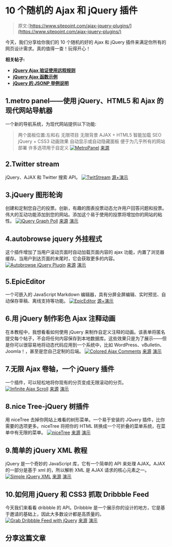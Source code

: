 # 10 个随机的 Ajax 和 jQuery 插件

> 原文:[https://www.sitepoint.com/ajax-jquery-plugins/](https://www.sitepoint.com/ajax-jquery-plugins/)

今天，我们分享给你我们的 10 个随机的好的 Ajax 和 jQuery 插件来满足你所有的网页设计需求。真的值得一查！玩得开心！

**相关帖子:**

*   [**jQuery Ajax 验证使用远程规则**](http://www.jquery4u.com/ajax/jquery-ajax-validation-remote-rule/)
*   [**jQuery Ajax 函数示例**](http://www.jquery4u.com/function-demos/ajax/)
*   [**jQuery 的 JSONP 举例说明**](http://www.jquery4u.com/json/jsonp-examples/)

## 1.metro panel——使用 jQuery、HTML5 和 Ajax 的现代网站导航器

一个新的导航系统，为现代网站提供以下功能:
>两个面板位置:左和右
>无限项目
>无限背景
> AJAX + HTML5 智能加载 SEO
> jQuery + CSS3 动画效果
>自动显示或自动隐藏面板
>便于为几乎所有的网站部署
>许多选项用于自定义
[![MetroPanel](../Images/27e48c1e861b2f75c67ef44b1c46f0f6.png)](http://codecanyon.net/item/metropanel-the-new-navigator-for-modern-sites/2774852) 
[来源](http://codecanyon.net/item/metropanel-the-new-navigator-for-modern-sites/2774852)

## 2.Twitter stream

jQuery、AJAX 和 Twitter 搜索 API。
[![TwitStream](../Images/a6b63a38686e55d555eb6630120d10d9.png)](http://www.iamnoahcooper.com/TwitStream/) 
[源+演示](http://www.iamnoahcooper.com/TwitStream/)

## 3.jQuery 图形轮询

创建和定制您自己的投票。创新，有趣的图表投票动态允许用户回答问题和投票。伟大的互动功能添加到您的网站。添加这个易于使用的投票将增加你的网站的粘性。
[![jQuery Graph Poll](../Images/df1870c71ac21ba145ab04bc1e60706e.png)](http://codecanyon.net/item/graph-poll/2746389) 
[来源](http://codecanyon.net/item/graph-poll/2746389) [演示](http://codecanyon.net/item/graph-poll/full_screen_preview/2746389)

## 4.autobrowse jquery 外挂程式

这个插件增加了当用户滚动页面时自动加载页面内容的 ajax 功能，内置了浏览器缓存。当用户到达页面的末尾时，它会获取更多的内容。
[![Autobrowse jQuery Plugin](../Images/dc04c9ff0f19175ea6f0659eef08ca17.png)](https://github.com/msjolund/jquery-esn-autobrowse) 
[来源](https://github.com/msjolund/jquery-esn-autobrowse) [演示](http://msjolund.github.com/autobrowse/)

## 5.EpicEditor

一个可嵌入的 JavaScript Markdown 编辑器，具有分屏全屏编辑、实时预览、自动保存草稿、离线支持等功能。
[![EpicEditor](../Images/cee8a0314f6158d43c73da97c5e69d9a.png)](http://oscargodson.github.com/EpicEditor/) 
[源+演示](http://oscargodson.github.com/EpicEditor/)

## 6.用 jQuery 制作彩色 Ajax 注释动画

在本教程中，我想看看如何使用 jQuery 来制作自定义注释的动画。该表单将匿名提交每个帖子，不会将任何内容保存到本地数据库。这些效果只是为了展示——但是你可以很容易地将动态代码应用到一个系统中，比如 WordPress、vBulletin、Joomla！，甚至是您自己定制的后端。
[![Colored Ajax Comments](../Images/144d9a6cecb10a9f8e754e22fed69ff3.png)](http://designm.ag/tutorials/animating-colored-ajax-comments-with-jquery/) 
[来源](http://designm.ag/tutorials/animating-colored-ajax-comments-with-jquery/) [演示](http://designm.ag/previews/colored-ajax-comments/)

## 7.无限 Ajax 卷轴，一个 jQuery 插件

一个插件，可以轻松地将你现有的分页变成无限滚动的分页。
[![Infinite Ajax Scroll](../Images/d52afc102d6fa6b65f47553ca8037f7f.png)](http://www.fieg.nl/infinite-ajax-scroll-a-jquery-plugin) 
[来源](http://www.fieg.nl/infinite-ajax-scroll-a-jquery-plugin) [演示](http://www.fieg.nl/ias-demo)

## 8.nice Tree-jQuery 树插件

用 niceTree 去掉你网站上难看的树形菜单。一个易于安装的 JQuery 插件，比你需要的选项更多。niceTree 将把你的 HTML 转换成一个可折叠的菜单系统，在菜单中有无限的菜单。
[![niceTree](../Images/249343623facc03525e75311ffa64ebc.png)](http://codecanyon.net/item/nicetree-jquery-tree-plugin/2735552?ref=jqueryrain) 
[来源](http://codecanyon.net/item/nicetree-jquery-tree-plugin/2735552?ref=jqueryrain) [演示](http://codecanyon.net/item/nicetree-jquery-tree-plugin/full_screen_preview/2735552)

## 9.简单的 jQuery XML 教程

jQuery 是一个奇妙的 JavaScript 库，它有一个简单的 API 来处理 AJAX。AJAX 的一部分是基于 xml 的，所以解析 XML 是 AJAX 请求的核心元素之一。
[![Simple jQuery XML](../Images/60be5aba7b3a35877896c9f36980bc4a.png)](http://keycss.com/javascript/jquery-xml-tutorial.html) 
[来源](http://keycss.com/javascript/jquery-xml-tutorial.html) [演示](http://keycss.com/tutorials/jquery/jquery-xml-tutorial/)

## 10.如何用 jQuery 和 CSS3 抓取 Dribbble Feed

今天我们来看看 dribbble 的 API。Dribbble 是一个展示你的设计的地方，它是基于邀请的基础上，因此大多数设计都是高质量的。
[![Grab Dribbble Feed with jQuery ](../Images/9557d271186183724d4bb1b984c5a827.png)](http://www.queness.com/post/11929/how-to-grab-dribbble-feed-with-jquery-and-css3) 
[来源](http://www.queness.com/post/11929/how-to-grab-dribbble-feed-with-jquery-and-css3) [演示](http://www.queness.com/resources/html/dribbble-api-demo/index.html)

## 分享这篇文章